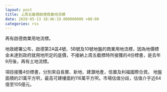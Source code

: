 ```yaml
---
layout: post
title: 上周五截標啟德商業地流標
date: 2020-05-13 18:46:19.000000000 +08:00
categories: rss
---
```


再有啟德商業用地流標。

地政總署公布，啟德第2A區4號、5B號及10號地盤的商業用地流標，因為地價標金未達到政府就用地所定的底價，不接納上周五截標時所接獲的4份標書，是去年9月後，再有土地流標。

項目接獲4份標書，分別來自長實、新地、建灝地產，信置及利福國際合資。 地盤面積約21萬平方呎，最高可建樓面約116萬平方呎。市場估值分歧，估值介乎近64億至105億元。
